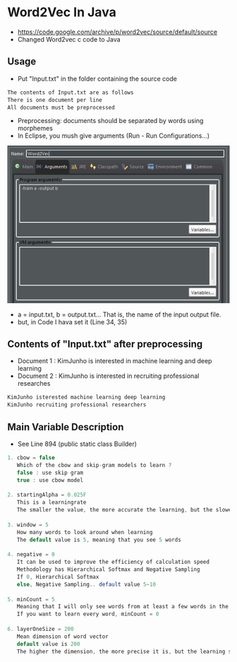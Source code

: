# Word2Vec In Java
* https://code.google.com/archive/p/word2vec/source/default/source
* Changed Word2vec c code to Java

## Usage
* Put "Input.txt" in the folder containing the source code
```bash
The contents of Input.txt are as follows
There is one document per line
All documents must be preprocessed
```

* Preprocessing: documents should be separated by words using morphemes
* In Eclipse, you mush give arguments (Run - Run Configurations...)


![Arguments](./assets/arguments.JPG)


* a = input.txt, b = output.txt...  That is, the name of the input output file.
* but, in Code I hava set it (Line 34, 35)

## Contents of "Input.txt" after preprocessing
* Document 1 : KimJunho is interested in machine learning and deep learning
* Document 2 : KimJunho is interested in recruiting professional researches
```bash
KimJunho isterested machine learning deep learning
KimJunho recruiting professional researchers
```

## Main Variable Description
* See Line 894 (public static class Builder)
```java
1. cbow = false
   Which of the cbow and skip-gram models to learn ?
   false : use skip gram
   true : use cbow model

2. startingAlpha = 0.025F
   This is a learningrate
   The smaller the value, the more accurate the learning, but the slower the learning speed

3. window = 5
   How many words to look around when learning
   The default value is 5, meaning that you see 5 words

4. negative = 0
   It can be used to improve the efficiency of calculation speed
   Methodology has Hierarchical Softmax and Negative Sampling
   If 0, Hierarchical Softmax
   else, Negative Sampling.. default value 5~10

5. minCount = 5
   Meaning that I will only see words from at least a few words in the document
   If you want to learn every word, minCount = 0

6. layerOneSize = 200
   Mean dimension of word vector
   default value is 200
   The higher the dimension, the more precise it is, but the learning speed is slower
```
